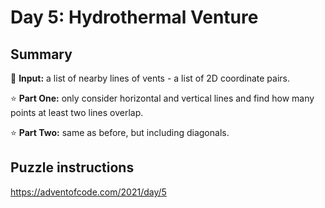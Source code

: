 # Day 5: Hydrothermal Venture

## Summary

📃 **Input:** a list of nearby lines of vents - a list of 2D coordinate pairs.

⭐ **Part One:** only consider horizontal and vertical lines and find how many points at least two lines overlap.

⭐ **Part Two:** same as before, but including diagonals.

## Puzzle instructions
https://adventofcode.com/2021/day/5